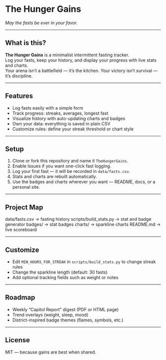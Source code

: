 # The Hunger Gains
*May the fasts be ever in your favor.*

---

## What is this?
**The Hunger Gains** is a minimalist intermittent fasting tracker.  
Log your fasts, keep your history, and display your progress with live stats and charts.  
Your arena isn’t a battlefield — it’s the kitchen. Your victory isn’t survival — it’s discipline.  

---

## Features
- Log fasts easily with a simple form  
- Track progress: streaks, averages, longest fast  
- Visualize history with auto-updating charts and badges  
- Own your data: everything is saved in plain CSV  
- Customize rules: define your streak threshold or chart style  

---

## Setup
1. Clone or fork this repository and name it `TheHungerGains`.  
2. Enable Issues if you want one-click fast logging.  
3. Log your first fast — it will be recorded in `data/fasts.csv`.  
4. Stats and charts are rebuilt automatically.  
5. Use the badges and charts wherever you want — README, docs, or a personal site.  

---

## Project Map
data/fasts.csv          → fasting history
scripts/build_stats.py  → stat and badge generator
badges/                 → stat badges
charts/                 → sparkline charts
README.md               → live scoreboard

---

## Customize
- Edit `MIN_HOURS_FOR_STREAK` in `scripts/build_stats.py` to change streak rules  
- Change the sparkline length (default: 30 fasts)  
- Add optional tracking fields such as weight or notes  

---

## Roadmap
- Weekly “Capitol Report” digest (PDF or HTML page)  
- Trend overlays (weight, sleep, mood)  
- District-inspired badge themes (flames, symbols, etc.)  

---

## License
MIT — because gains are best when shared.  



